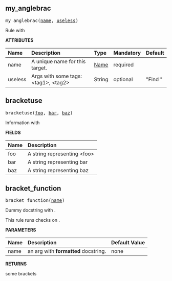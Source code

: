 <!-- Generated with Stardoc: http://skydoc.bazel.build -->

<a id="#my_anglebrac"></a>

## my_anglebrac

<pre>
my_anglebrac(<a href="#my_anglebrac-name">name</a>, <a href="#my_anglebrac-useless">useless</a>)
</pre>

Rule with <brackets>

**ATTRIBUTES**


| Name  | Description | Type | Mandatory | Default |
| :------------- | :------------- | :------------- | :------------- | :------------- |
| <a id="my_anglebrac-name"></a>name |  A unique name for this target.   | <a href="https://bazel.build/docs/build-ref.html#name">Name</a> | required |  |
| <a id="my_anglebrac-useless"></a>useless |  Args with some tags: &lt;tag1&gt;, &lt;tag2&gt;   | String | optional | "Find <brackets>" |


<a id="#bracketuse"></a>

## bracketuse

<pre>
bracketuse(<a href="#bracketuse-foo">foo</a>, <a href="#bracketuse-bar">bar</a>, <a href="#bracketuse-baz">baz</a>)
</pre>

Information with <brackets>

**FIELDS**


| Name  | Description |
| :------------- | :------------- |
| <a id="bracketuse-foo"></a>foo |  A string representing &lt;foo&gt;    |
| <a id="bracketuse-bar"></a>bar |  A string representing bar    |
| <a id="bracketuse-baz"></a>baz |  A string representing baz    |


<a id="#bracket_function"></a>

## bracket_function

<pre>
bracket_function(<a href="#bracket_function-name">name</a>)
</pre>

Dummy docstring with <brackets>.

This rule runs checks on <angle brackets>.


**PARAMETERS**


| Name  | Description | Default Value |
| :------------- | :------------- | :------------- |
| <a id="bracket_function-name"></a>name |  an arg with **formatted** docstring.   |  none |

**RETURNS**

some <angled> brackets


